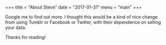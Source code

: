 +++
title = "About Steve"
date = "2017-01-31"
menu = "main"
+++

Google me to find out more. I thought this would be a kind of nice change from using Tumblr or Facebook or Twitter, with their dependence on selling your data.



Thanks for reading!

